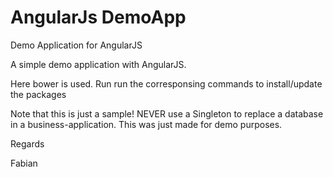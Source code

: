 # AngularJs DemoApp

Demo Application for AngularJS

A simple demo application with AngularJS.

Here bower is used. Run run the corresponsing commands to install/update the packages

Note that this is just a sample! NEVER use a Singleton to replace a database in a business-application.
This was just made for demo purposes.

Regards

Fabian
